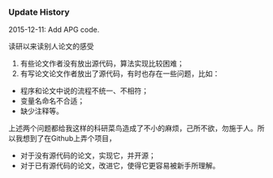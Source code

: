 
### Update History
2015-12-11: Add APG code.

读研以来读别人论文的感受
1. 有些论文作者没有放出源代码，算法实现比较困难；
2. 有写论文论文作者放出了源代码，有时也存在一些问题，比如：
  * 程序和论文中说的流程不统一、不相符；
  * 变量名命名不合适；
  * 缺少注释等。

上述两个问题都给我这样的科研菜鸟造成了不小的麻烦，己所不欲，勿施于人。所以我想到了在Github上弄个项目，

* 对于没有源代码的论文，实现它，并开源；
* 对于已有源代码的论文，改进它，使得它更容易被新手所理解。
